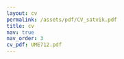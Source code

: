 ```yaml
---
layout: cv
permalink: /assets/pdf/CV_satvik.pdf
title: cv
nav: true
nav_order: 3
cv_pdf: UME712.pdf
---
```

